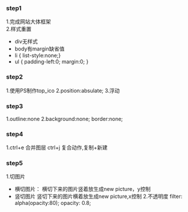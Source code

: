 ### step1 
1.完成网站大体框架<br>
2.样式重置<br>
 - div无样式
 - body有margin缺省值
 - li { list-style:none;}
 - ul { padding-left:0; margin:0; }

### step2
1.使用PS制作top_ico
2.position:absulate;
3.浮动

### step3
1.outline:none
2.background:none; border:none;

### step4
1.ctrl+e  合并图层
  ctrl+j  复合动作,复制+新建
  
### step5
1.切图片
  - 横切图片：
   横切下来的图片竖着放生成new picture，y控制
  - 竖切图片
   竖切下来的图片横着放生成new picture,x控制
2.不透明度
	filter: alpha(opacity:80); opacity: 0.8;